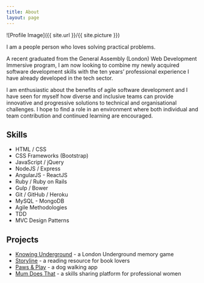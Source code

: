 ```yaml
---
title: About
layout: page
---
```

![Profile Image]({{ site.url }}/{{ site.picture }})

<p>I am a people person who loves solving practical problems.</p>

<p>A recent graduated from the General Assembly (London) Web Development Immersive program, I am now looking to combine my newly acquired software development skills with the ten years’ professional experience I have already developed in the tech sector.</p>

<p>I am enthusiastic about the benefits of agile software development and I have seen for myself how diverse and inclusive teams can provide innovative and progressive solutions to technical and organisational challenges. I hope to find a role in an environment where both individual and team contribution and continued learning are encouraged.</p>



<h2>Skills</h2>

<ul class="skill-list">
	<li>HTML / CSS</li>
	<li>CSS Frameworks (Bootstrap)</li>
	<li>JavaScript / jQuery</li>
	<li>NodeJS / Express</li>
  <li>AngularJS - ReactJS</li>
  <li> Ruby / Ruby on Rails</li>
	<li>Gulp / Bower</li>
	<li>Git / GitHub / Heroku</li>
	<li>MySQL - MongoDB</li>
	<li>Agile Methodologies</li>
	<li>TDD</li>
  <li>MVC Design Patterns</li>
</ul>

<!-- <ul class="skill-list">
	<li>HTML - Jade - Haml - Erb</li>
	<li>Responsive (Mobile First)</li>
	<li>CSS (Stylus, Sass, Less)</li>
	<li>Css Frameworks (Bootstrap, Foundation)</li>
	<li>Javascript (Design Patterns, Testes)</li>
	<li>NodeJS</li>
	<li>AngularJS - ReactJS</li>
	<li>Grunt - Gulp - Yeoman</li>
	<li>Git</li>
	<li>PHP</li>
	<li>Python</li>
	<li>MySQL - MongoDB</li>
	<li>Scrum and Kanban</li>
	<li>TDD e Continuous Integration</li>
</ul> -->

<h2>Projects</h2>

<ul>
	<li><a href="https://github.com/MarMinsk/Knowing-Underground">Knowing Underground</a> - a London Underground memory game</li>
	<li><a href="https://github.com/MarMinsk/Storyline">Storyline</a> - a reading resource for book lovers</li>
  <li><a href="https://github.com/MarMinsk/paws-and-play">Paws & Play</a> - a dog walking app</li>
	<li><a href="https://github.com/MarMinsk/mum-does-that-client">Mum Does That</a> - a skills sharing platform for professional women</li>
</ul>
